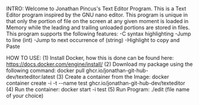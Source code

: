 INTRO:
Welcome to Jonathan Pincus's Text Editor Program.
This is a Text Editor program inspired by the GNU nano editor. This program is unique in that only the portion of file on the screen at any given moment is loaded in Memory while the leading and trailing unloaded portions are stored in files. This program supports the following features:
	-C syntax highlighting
	-Jump to line (int)
	-Jump to next occurrence of (string)
	-Highlight to copy and Paste

 
HOW TO USE:
(1) Install Docker, how this is done can be found here: https://docs.docker.com/engine/install/
(2) Download my package using the following command: docker pull ghcr.io/jonathan-git-hub-dev/texteditor:latest
(3) Create a container from the Image: docker container create -i -t --name test ghcr.io/jonathan-git-hub-dev/texteditor
(4) Run the container: docker start -i test
(5) Run Program: ./edit (file name of your choice)
